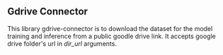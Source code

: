 ## Gdrive Connector

This library gdrive-connector is to download the dataset for the model training and inference from a public goodle drive link. 
It accepts google drive folder's url in *dir_url* arguments.


